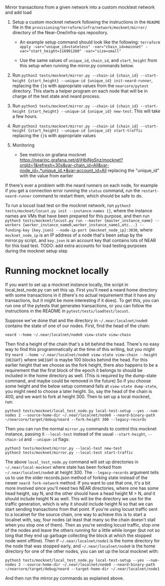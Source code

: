 Mirror transactions from a given network into a custom mocktest network and add load

1. Setup a custom mocknet network following the instructions in the `README` file in the `provisioning/terraform/infra/network/mocknet/mirror/` directory of the Near-One/infra-ops repository.
    - An example setup command should look like the following: `terraform apply -var="unique_id=stateless" -var="chain_id=mainnet" -var="start_height=116991260" -var="size=small"`

    - Use the same values of `unique_id`, `chain_id`, and `start_height` from this setup when running the mirror.py commands below. 

2. Run `python3 tests/mocknet/mirror.py --chain-id {chain_id} --start-height {start_height} --unique-id {unique_id} init-neard-runner`, replacing the `{}`s with appropriate values from the `nearcore/pytest` directory. This starts a helper program on each node that will be in charge of the test state and neard process.

3. Run `python3 tests/mocknet/mirror.py --chain-id {chain_id} --start-height {start_height} --unique-id {unique_id} new-test`. This will take a few hours.

4. Run `python3 tests/mocknet/mirror.py --chain-id {chain_id} --start-height {start_height} --unique-id {unique_id} start-traffic` replacing the `{}`s with appropriate values

5. Monitoring
    - See metrics on grafana mocknet https://nearinc.grafana.net/d/jHbiNgSnz/mocknet?orgId=1&refresh=30s&var-chain_id=All&var-node_id=.*unique_id.*&var-account_id=All replacing the "unique_id" with the value from earlier

If there's ever a problem with the neard runners on each node, for example if you get a connection error running the `status` command, run the `restart-neard-runner` command to restart them, which should be safe to do.

To run a locust load test on the mocknet network, run `python3 tests/mocknet/locust.py init --instance-names {}`, where
the instance names are VMs that have been prepared for this purpose, and then run `python3 tests/mocknet/locust.py run --master {master_instance_name} --workers {worker_instance_name0,worker_instance_name1,etc...} --funding-key {key.json} --node-ip-port {mocknet_node_ip}:3030`, where `mocknet_node_ip` is an IP address of a node that's been setup by the mirror.py script, and `key.json` is an account key that contains lots of NEAR for this load test. TODO: add extra accounts for load testing purposes during the mocknet setup step

# Running mocknet locally

If you want to set up a mocknet instance locally, the script in local_test_node.py can set this up. First you'll need a neard home directory with some transactions in it (there's no actual requirement that it have any transactions, but it might be more interesting if it does). To get this, you can run one of the pytests that generates transactions, or you can follow the instructions in the README in `pytest/tests/loadtest/locust`.

Suppose we've done that and the directory in `~/.near/localnet/node0` contains the state of one of our nodes. First, find the head of the chain:

```
neard --home ~/.near/localnet/node0 view-state view-chain
```

Then find a height of the chain that's a bit behind the head. There's no easy way to find this programmatically at the time of this writing, but you might try `neard --home ~/.near/localnet/node0 view-state view-chain --height {HEIGHT}` where `$HEIGHT` is maybe 100 blocks behind the head. For this earlier height that we choose as the fork height, there also happens to be a requirement that the first block of the epoch it belongs to should be included in the home directory as well. (This is required by the dump-state command, and maybe could be removed in the future) So if you choose some height and the below setup command fails at `view-state dump-state`, you might need to choose a later height. So, say the head of the chain is 400, and we want to fork at height 300. Then to set up a local mocknet, run:  

```
python3 tests/mocknet/local_test_node.py local-test-setup --yes --num-nodes 2 --source-home-dir ~/.near/localnet/node0 --neard-binary-path ~/nearcore/target/debug/neard --fork-height 300 --legacy-records
```

Then you can run the normal `mirror.py` commands to control this mocknet instance, passing it `--local-test` instead of the usual `--start-height`, `--chain-id` and `--unique-id` flags:

```
python3 tests/mocknet/mirror.py --local-test new-test
python3 tests/mocknet/mirror.py --local-test start-traffic
```

The above `local_test_node.py` command will set up directories in `~/.near/local-mocknet` where state has been forked from `~/.near/localnet/node0` at height 300. The `--legacy-records` argument tells us to use the older records.json method of forking state instead of the newer `neard fork-network` method. If you want to use that one, it's a bit more involved since you'll need two NEAR directories, where one has some head height, say N, and the other should have a head height M > N, *and* it should include height N as well. This will be the directory we use for the traffic generation, which is why it should include height N so that we can start sending transactions from that point. If you're using locust traffic sent to a localnet for the source chain, one way to achieve this is to start a localnet with, say, four nodes (at least that many so the chain doesn't stall when you stop one of them). Then as you're sending locust traffic, stop one of the nodes and leave the others running for a little while longer (but not so long that they end up garbage collecting the block at which the stopped node went offline). Then if `~/.near/localnet/node1` is the home directory for the node that was stopped early, and `~/.near/localnet/node0` is the home directory for one of the other nodes, you can set up the local mocknet with:

```
python3 tests/mocknet/local_test_node.py local-test-setup --yes --num-nodes 2 --source-home-dir ~/.near/localnet/node0 --neard-binary-path ~/nearcore/target/debug/neard --target-home-dir ~/.near/localnet/node1
```

And then run the mirror.py commands as explained above.
